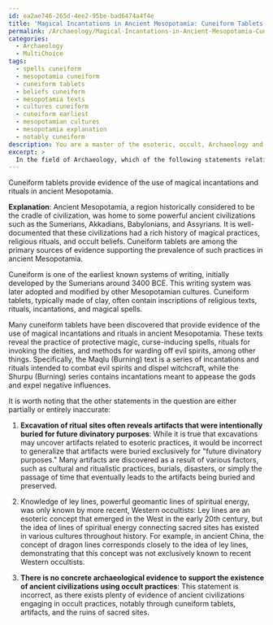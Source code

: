 ```yaml
---
id: ea2ae746-265d-4ee2-95be-bad6474a4f4e
title: 'Magical Incantations in Ancient Mesopotamia: Cuneiform Tablets Evidence'
permalink: /Archaeology/Magical-Incantations-in-Ancient-Mesopotamia-Cuneiform-Tablets-Evidence/
categories:
  - Archaeology
  - MultiChoice
tags:
  - spells cuneiform
  - mesopotamia cuneiform
  - cuneiform tablets
  - beliefs cuneiform
  - mesopotamia texts
  - cultures cuneiform
  - cuneiform earliest
  - mesopotamian cultures
  - mesopotamia explanation
  - notably cuneiform
description: You are a master of the esoteric, occult, Archaeology and education, you have written many textbooks on the subject. Respond to the multiple choice question first with the answer, then, fully explain the context of your rational, reasoning, and chain of thought in coming to the determination you have for that answer. Explain related concepts, formulas, or historical context relevant to this conclusion, giving a lesson on the topic to explain the reasoning afterwards.
excerpt: >
  In the field of Archaeology, which of the following statements relating to the study of ancient civilizations and occult practices is accurate?\n \n- Excavation of ritual sites often reveals artifacts that were intentionally buried for future divinatory purposes.\n- Cuneiform tablets provide evidence of the use of magical incantations and rituals in ancient Mesopotamia.\n- Knowledge of ley lines, powerful geomantic lines of spiritual energy, was only known by more recent, Western occultists.\n- There is no concrete archaeological evidence to support the existence of ancient civilizations using occult practices.
---
```

Cuneiform tablets provide evidence of the use of magical incantations and rituals in ancient Mesopotamia.

**Explanation**:
Ancient Mesopotamia, a region historically considered to be the cradle of civilization, was home to some powerful ancient civilizations such as the Sumerians, Akkadians, Babylonians, and Assyrians. It is well-documented that these civilizations had a rich history of magical practices, religious rituals, and occult beliefs. Cuneiform tablets are among the primary sources of evidence supporting the prevalence of such practices in ancient Mesopotamia.

Cuneiform is one of the earliest known systems of writing, initially developed by the Sumerians around 3400 BCE. This writing system was later adopted and modified by other Mesopotamian cultures. Cuneiform tablets, typically made of clay, often contain inscriptions of religious texts, rituals, incantations, and magical spells.

Many cuneiform tablets have been discovered that provide evidence of the use of magical incantations and rituals in ancient Mesopotamia. These texts reveal the practice of protective magic, curse-inducing spells, rituals for invoking the deities, and methods for warding off evil spirits, among other things. Specifically, the Maqlu (Burning) text is a series of incantations and rituals intended to combat evil spirits and dispel witchcraft, while the Shurpu (Burning) series contains incantations meant to appease the gods and expel negative influences.

It is worth noting that the other statements in the question are either partially or entirely inaccurate:

1. **Excavation of ritual sites often reveals artifacts that were intentionally buried for future divinatory purposes**: While it is true that excavations may uncover artifacts related to esoteric practices, it would be incorrect to generalize that artifacts were buried exclusively for "future divinatory purposes." Many artifacts are discovered as a result of various factors, such as cultural and ritualistic practices, burials, disasters, or simply the passage of time that eventually leads to the artifacts being buried and preserved.

2. Knowledge of ley lines, powerful geomantic lines of spiritual energy, was only known by more recent, Western occultists: Ley lines are an esoteric concept that emerged in the West in the early 20th century, but the idea of lines of spiritual energy connecting sacred sites has existed in various cultures throughout history. For example, in ancient China, the concept of dragon lines corresponds closely to the idea of ley lines, demonstrating that this concept was not exclusively known to recent Western occultists.

3. **There is no concrete archaeological evidence to support the existence of ancient civilizations using occult practices**: This statement is incorrect, as there exists plenty of evidence of ancient civilizations engaging in occult practices, notably through cuneiform tablets, artifacts, and the ruins of sacred sites.
